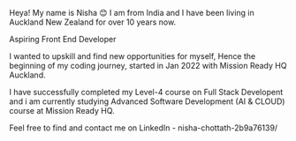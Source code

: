 Heya! My name is Nisha 😊 I am from India and I have been living in Auckland New Zealand for over 10 years now.

Aspiring Front End Developer

I wanted to upskill and find new opportunities for myself, Hence the beginning of my coding journey, started in Jan 2022 with Mission Ready HQ Auckland.

I have successfully completed my Level-4 course on Full Stack Developent and i am currently studying Advanced Software Development (AI & CLOUD) course at Mission Ready HQ.

Feel free to find and contact me on LinkedIn - nisha-chottath-2b9a76139/
